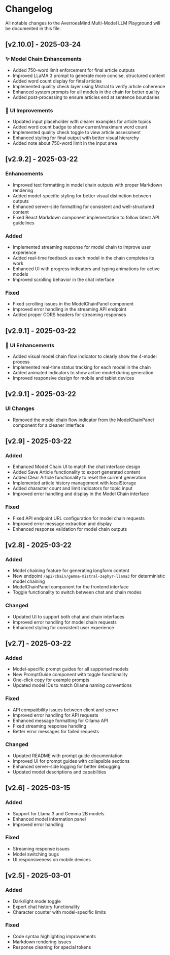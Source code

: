 # Changelog

All notable changes to the AverroesMind Multi-Model LLM Playground will be documented in this file.

## [v2.10.0] - 2025-03-24

### ✨ Model Chain Enhancements
- Added 750-word limit enforcement for final article outputs
- Improved LLaMA 3 prompt to generate more concise, structured content
- Added word count display for final articles
- Implemented quality check layer using Mistral to verify article coherence
- Enhanced system prompts for all models in the chain for better quality
- Added post-processing to ensure articles end at sentence boundaries

### 🎨 UI Improvements
- Updated input placeholder with clearer examples for article topics
- Added word count badge to show current/maximum word count
- Implemented quality check toggle to view article assessment
- Enhanced styling for final output with better visual hierarchy
- Added note about 750-word limit in the input area

## [v2.9.2] - 2025-03-22

### Enhancements
- Improved text formatting in model chain outputs with proper Markdown rendering
- Added model-specific styling for better visual distinction between outputs
- Enhanced server-side formatting for consistent and well-structured content
- Fixed React Markdown component implementation to follow latest API guidelines

### Added
- Implemented streaming response for model chain to improve user experience
- Added real-time feedback as each model in the chain completes its work
- Enhanced UI with progress indicators and typing animations for active models
- Improved scrolling behavior in the chat interface

### Fixed
- Fixed scrolling issues in the ModelChainPanel component
- Improved error handling in the streaming API endpoint
- Added proper CORS headers for streaming responses

## [v2.9.1] - 2025-03-22

### 🎨 UI Enhancements
- Added visual model chain flow indicator to clearly show the 4-model process
- Implemented real-time status tracking for each model in the chain
- Added animated indicators to show active model during generation
- Improved responsive design for mobile and tablet devices

## [v2.9.1] - 2025-03-22

### UI Changes
- Removed the model chain flow indicator from the ModelChainPanel component for a cleaner interface

## [v2.9] - 2025-03-22

### Added
- Enhanced Model Chain UI to match the chat interface design
- Added Save Article functionality to export generated content
- Added Clear Article functionality to reset the current generation
- Implemented article history management with localStorage
- Added character count and limit indicators for topic input
- Improved error handling and display in the Model Chain interface

### Fixed
- Fixed API endpoint URL configuration for model chain requests
- Improved error message extraction and display
- Enhanced response validation for model chain outputs

## [v2.8] - 2025-03-22

### Added
- Model chaining feature for generating longform content
- New endpoint `/api/chain/gemma-mistral-zephyr-llama3` for deterministic model chaining
- ModelChainPanel component for the frontend interface
- Toggle functionality to switch between chat and chain modes

### Changed
- Updated UI to support both chat and chain interfaces
- Improved error handling for model chain requests
- Enhanced styling for consistent user experience

## [v2.7] - 2025-03-22

### Added
- Model-specific prompt guides for all supported models
- New PromptGuide component with toggle functionality
- One-click copy for example prompts
- Updated model IDs to match Ollama naming conventions

### Fixed
- API compatibility issues between client and server
- Improved error handling for API requests
- Enhanced message formatting for Ollama API
- Fixed streaming response handling
- Better error messages for failed requests

### Changed
- Updated README with prompt guide documentation
- Improved UI for prompt guides with collapsible sections
- Enhanced server-side logging for better debugging
- Updated model descriptions and capabilities

## [v2.6] - 2025-03-15

### Added
- Support for Llama 3 and Gemma 2B models
- Enhanced model information panel
- Improved error handling

### Fixed
- Streaming response issues
- Model switching bugs
- UI responsiveness on mobile devices

## [v2.5] - 2025-03-01

### Added
- Dark/light mode toggle
- Export chat history functionality
- Character counter with model-specific limits

### Fixed
- Code syntax highlighting improvements
- Markdown rendering issues
- Response cleaning for special tokens
